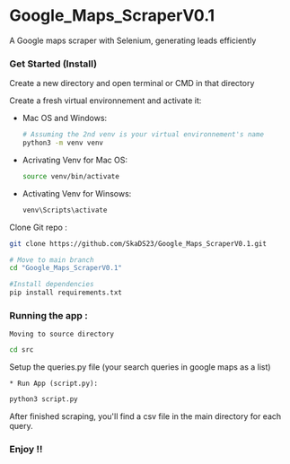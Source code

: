 # Google_Maps_ScraperV0.1
 A Google maps scraper with Selenium, generating leads efficiently

 ### Get Started (Install)

Create a new directory and open terminal or CMD in that directory

Create a fresh virtual environnement and activate it:

* Mac OS and Windows:
   ```bash
   # Assuming the 2nd venv is your virtual environnement's name
   python3 -m venv venv
   ```

* Acrivating Venv for Mac OS:
   ```bash
   source venv/bin/activate
   ```

* Activating Venv for Winsows:
   ```bash
   venv\Scripts\activate
   ```

Clone Git repo :

   ```bash
   git clone https://github.com/SkaDS23/Google_Maps_ScraperV0.1.git

   # Move to main branch
   cd "Google_Maps_ScraperV0.1"

   #Install dependencies 
   pip install requirements.txt
   ```


### Running the app : 

    Moving to source directory
   ```bash
   cd src
   ```

   Setup the queries.py file (your search queries in google maps as a list)

    * Run App (script.py):
   ```bash
   python3 script.py
   ```

   After finished scraping, you'll find a csv file in the main directory for each query.

### Enjoy !!

